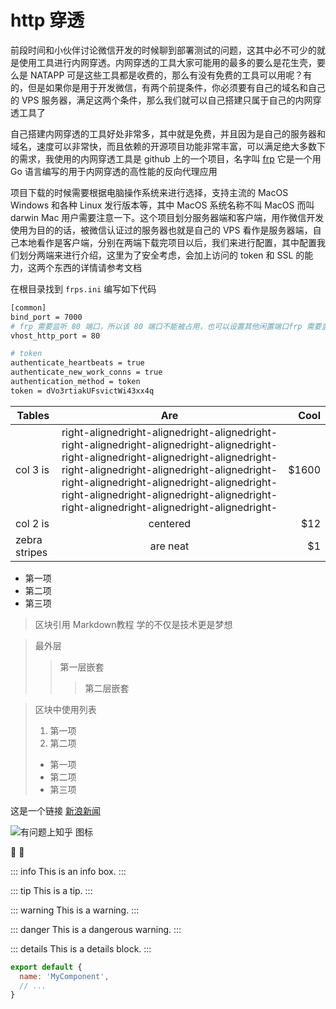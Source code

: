---
---

# http 穿透

前段时间和小伙伴讨论微信开发的时候聊到部署测试的问题，这其中必不可少的就是使用工具进行内网穿透。内网穿透的工具大家可能用的最多的要么是花生壳，要么是 NATAPP 可是这些工具都是收费的，那么有没有免费的工具可以用呢？有的，但是如果你是用于开发微信，有两个前提条件，你必须要有自己的域名和自己的 VPS 服务器，满足这两个条件，那么我们就可以自己搭建只属于自己的内网穿透工具了

自己搭建内网穿透的工具好处非常多，其中就是免费，并且因为是自己的服务器和域名，速度可以非常快，而且依赖的开源项目功能非常丰富，可以满足绝大多数下的需求，我使用的内网穿透工具是 github 上的一个项目，名字叫 [frp](https://github.com/fatedier/frp) 它是一个用 Go 语言编写的用于内网穿透的高性能的反向代理应用

项目下载的时候需要根据电脑操作系统来进行选择，支持主流的 MacOS Windows 和各种 Linux 发行版本等，其中 MacOS 系统名称不叫 MacOS 而叫 darwin Mac 用户需要注意一下。这个项目划分服务器端和客户端，用作微信开发使用为目的的话，被微信认证过的服务器也就是自己的 VPS 看作是服务器端，自己本地看作是客户端，分别在两端下载完项目以后，我们来进行配置，其中配置我们划分两端来进行介绍，这里为了安全考虑，会加上访问的 token 和 SSL 的能力，这两个东西的详情请参考文档

在根目录找到 `frps.ini` 编写如下代码

```bash
[common]
bind_port = 7000
# frp 需要监听 80 端口，所以该 80 端口不能被占用，也可以设置其他闲置端口frp 需要监听 80 端口，所以该 80 端口不能被占用，也可以设置其他闲置端口
vhost_http_port = 80

# token
authenticate_heartbeats = true
authenticate_new_work_conns = true
authentication_method = token
token = dVo3rtiakUFsvictWi43xx4q
```

| Tables        |      Are      |  Cool |
| ------------- | :-----------: | ----: |
| col 3 is      | right-alignedright-alignedright-alignedright-right-alignedright-alignedright-alignedright-right-alignedright-alignedright-alignedright-right-alignedright-alignedright-alignedright-right-alignedright-alignedright-alignedright-right-alignedright-alignedright-alignedright-right-alignedright-alignedright-alignedright- | $1600 |
| col 2 is      |   centered    |   $12 |
| zebra stripes |   are neat    |    $1 |

* 第一项
* 第二项
* 第三项

> 区块引用
> Markdown教程
> 学的不仅是技术更是梦想

> 最外层
>> 第一层嵌套
>>> 第二层嵌套

> 区块中使用列表
> 1. 第一项
> 2. 第二项
> + 第一项
> + 第二项
> + 第三项

这是一个链接 [新浪新闻](https://news.sina.com.cn/)

![有问题上知乎 图标](https://pic4.zhimg.com/80/v2-a47051e92cf74930bedd7469978e6c08_hd.png)

:tada: :100:

::: info
This is an info box.
:::

::: tip
This is a tip.
:::

::: warning
This is a warning.
:::

::: danger
This is a dangerous warning.
:::

::: details
This is a details block.
:::

```js
export default {
  name: 'MyComponent',
  // ...
}
```